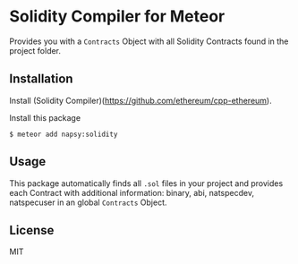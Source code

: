 # Solidity Compiler for Meteor

Provides you with a `Contracts` Object with all Solidity Contracts found in the project folder.

## Installation

Install (Solidity Compiler)(https://github.com/ethereum/cpp-ethereum).

Install this package
```
$ meteor add napsy:solidity
```

## Usage

This package automatically finds all `.sol` files in your project and provides
each Contract with additional information: binary, abi, natspecdev, natspecuser
in an global `Contracts` Object.


## License

MIT 

